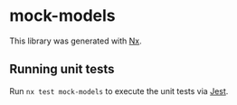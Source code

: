 # mock-models

This library was generated with [Nx](https://nx.dev).

## Running unit tests

Run `nx test mock-models` to execute the unit tests via [Jest](https://jestjs.io).
